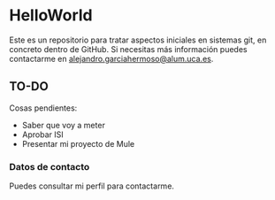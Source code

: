 # HelloWorld
Este es un repositorio para tratar aspectos iniciales en sistemas git, en concreto dentro de GitHub. Si necesitas más información puedes contactarme en [alejandro.garciahermoso@alum.uca.es](alejandro.garciahermoso@alum.uca.es).

## TO-DO
Cosas pendientes:
- Saber que voy a meter
- Aprobar ISI
- Presentar mi proyecto de Mule

### Datos de contacto
Puedes consultar mi perfil para contactarme.